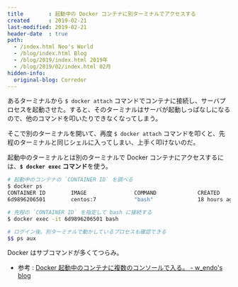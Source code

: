 ```yaml
---
title        : 起動中の Docker コンテナに別ターミナルでアクセスする
created      : 2019-02-21
last-modified: 2019-02-21
header-date  : true
path:
  - /index.html Neo's World
  - /blog/index.html Blog
  - /blog/2019/index.html 2019年
  - /blog/2019/02/index.html 02月
hidden-info:
  original-blog: Corredor
---
```


あるターミナルから `$ docker attach` コマンドでコンテナに接続し、サーバプロセスを起動させた。すると、そのターミナルはサーバが起動しっぱなしになるので、他のコマンドを叩いたりできなくなってしまう。

そこで別のターミナルを開いて、再度 `$ docker attach` コマンドを叩くと、先程のターミナルと同じシェルに入ってしまい、上手く叩けないのだ。

起動中のターミナルとは別のターミナルで Docker コンテナにアクセスするには、**`$ docker exec` コマンド**を使う。

```bash
# 起動中のコンテナの `CONTAINER ID` を調べる
$ docker ps
CONTAINER ID        IMAGE               COMMAND             CREATED             STATUS              PORTS                    NAMES
6d9896206501        centos:7            "bash"              18 hours ago        Up 18 hours         0.0.0.0:8080->8080/tcp   my_centos_container

# 先程の `CONTAINER ID` を指定して bash に接続する
$ docker exec -it 6d9896206501 bash

# ログイン後。別ターミナルで動かしているプロセスも確認できる
$$ ps aux
```

Docker はサブコマンドが多くてつらみ。

- 参考 : [Docker 起動中のコンテナに複数のコンソールで入る。 - w_endo's blog](http://w-endo.hatenablog.com/entry/2017/10/17/161424)
